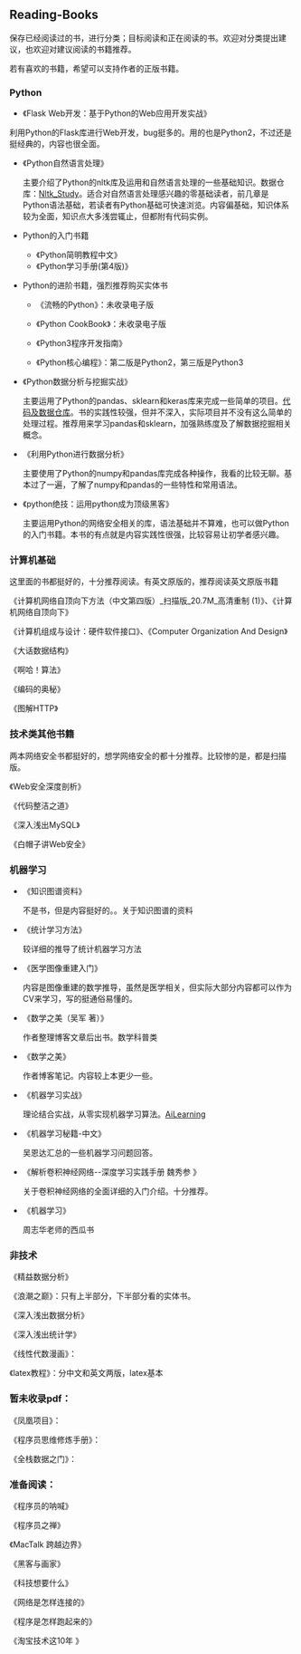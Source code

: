 ## Reading-Books

保存已经阅读过的书，进行分类；目标阅读和正在阅读的书。欢迎对分类提出建议，也欢迎对建议阅读的书籍推荐。

若有喜欢的书籍，希望可以支持作者的正版书籍。

### Python

- 《Flask Web开发：基于Python的Web应用开发实战》

利用Python的Flask库进行Web开发，bug挺多的。用的也是Python2，不过还是挺经典的，内容也很全面。

- 《Python自然语言处理》

  主要介绍了Python的nltk库及运用和自然语言处理的一些基础知识。数据仓库：[Nltk_Study](https://github.com/wnma3mz/Nltk_Study)。适合对自然语言处理感兴趣的零基础读者，前几章是Python语法基础，若读者有Python基础可快速浏览。内容偏基础，知识体系较为全面，知识点大多浅尝辄止，但都附有代码实例。

- Python的入门书籍

  - 《Python简明教程中文》
  - 《Python学习手册(第4版)》

- Python的进阶书籍，强烈推荐购买实体书

  - 《流畅的Python》：未收录电子版

  - 《Python CookBook》：未收录电子版

  - 《Python3程序开发指南》

  - 《Python核心编程》：第二版是Python2，第三版是Python3


- 《Python数据分析与挖掘实战》

  主要运用了Python的pandas、sklearn和keras库来完成一些简单的项目。[代码及数据仓库](https://github.com/apachecn/python_data_analysis_and_mining_action)。书的实践性较强，但并不深入，实际项目并不没有这么简单的处理过程。推荐用来学习pandas和sklearn，加强熟练度及了解数据挖掘相关概念。

- 《利用Python进行数据分析》

  主要使用了Python的numpy和pandas库完成各种操作，我看的比较无聊。基本过了一遍，了解了numpy和pandas的一些特性和常用语法。

- 《python绝技：运用python成为顶级黑客》

  主要运用Python的网络安全相关的库，语法基础并不算难，也可以做Python的入门书籍。本书的有点就是内容实践性很强，比较容易让初学者感兴趣。

### 计算机基础

这里面的书都挺好的，十分推荐阅读。有英文原版的，推荐阅读英文原版书籍

《计算机网络自顶向下方法（中文第四版）_扫描版_20.7M_高清重制 (1)》、《计算机网络自顶向下》

《计算机组成与设计：硬件软件接口》、《Computer Organization And Design》

《大话数据结构》

《啊哈！算法》

《编码的奥秘》

《图解HTTP》

### 技术类其他书籍

两本网络安全书都挺好的，想学网络安全的都十分推荐。比较惨的是，都是扫描版。

《Web安全深度剖析》

《代码整洁之道》

《深入浅出MySQL》

《白帽子讲Web安全》

### 机器学习

- 《知识图谱资料》

  不是书，但是内容挺好的。。关于知识图谱的资料

- 《统计学习方法》

  较详细的推导了统计机器学习方法

- 《医学图像重建入门》

  内容是图像重建的数学推导，虽然是医学相关，但实际大部分内容都可以作为CV来学习，写的挺通俗易懂的。

- 《数学之美（吴军 著）》

  作者整理博客文章后出书。数学科普类

- 《数学之美》

  作者博客笔记。内容较上本更少一些。

- 《机器学习实战》

  理论结合实战，从零实现机器学习算法。[AiLearning](https://github.com/apachecn/AiLearning)

- 《机器学习秘籍-中文》

  吴恩达汇总的一些机器学习问题回答。

- 《解析卷积神经网络--深度学习实践手册  魏秀参 》

  关于卷积神经网络的全面详细的入门介绍。十分推荐。

- 《机器学习》

  周志华老师的西瓜书

### 非技术

《精益数据分析》

《浪潮之巅》：只有上半部分，下半部分看的实体书。

《深入浅出数据分析》

《深入浅出统计学》

《线性代数漫画》：

《latex教程》：分中文和英文两版，latex基本

### 暂未收录pdf：

《凤凰项目》：

《程序员思维修炼手册》：

《全栈数据之门》：

### 准备阅读：

《程序员的呐喊》

《程序员之禅》

《MacTalk 跨越边界》

《黑客与画家》

《科技想要什么》

《网络是怎样连接的》

《程序是怎样跑起来的》

《淘宝技术这10年 》
